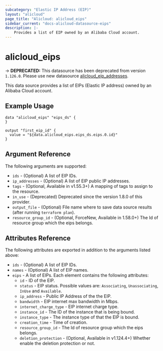 ```yaml
---
subcategory: "Elastic IP Address (EIP)"
layout: "alicloud"
page_title: "Alicloud: alicloud_eips"
sidebar_current: "docs-alicloud-datasource-eips"
description: |-
    Provides a list of EIP owned by an Alibaba Cloud account.
---
```


# alicloud\_eips

-> **DEPRECATED:**  This datasource has been deprecated from version `1.126.0`. Please use new datasource [alicloud_eip_addresses](https://www.terraform.io/docs/providers/alicloud/d/eip_addresses).

This data source provides a list of EIPs (Elastic IP address) owned by an Alibaba Cloud account.

## Example Usage

```
data "alicloud_eips" "eips_ds" {
}

output "first_eip_id" {
  value = "${data.alicloud_eips.eips_ds.eips.0.id}"
}
```

## Argument Reference

The following arguments are supported:

* `ids` - (Optional) A list of EIP IDs.
* `ip_addresses` - (Optional) A list of EIP public IP addresses.
* `tags` - (Optional, Available in v1.55.3+) A mapping of tags to assign to the resource.
* `in_use` - (Deprecated) Deprecated since the version 1.8.0 of this provider.
* `output_file` - (Optional) File name where to save data source results (after running `terraform plan`).
* `resource_group_id` - (Optional, ForceNew, Available in 1.58.0+) The Id of resource group which the eips belongs.

## Attributes Reference

The following attributes are exported in addition to the arguments listed above:

* `ids` - (Optional) A list of EIP IDs.
* `names` - (Optional) A list of EIP names.
* `eips` - A list of EIPs. Each element contains the following attributes:
  * `id` - ID of the EIP.
  * `status` - EIP status. Possible values are: `Associating`, `Unassociating`, `InUse` and `Available`.
  * `ip_address` - Public IP Address of the the EIP.
  * `bandwidth` - EIP internet max bandwidth in Mbps.
  * `internet_charge_type` - EIP internet charge type.
  * `instance_id` - The ID of the instance that is being bound.
  * `instance_type` - The instance type of that the EIP is bound.
  * `creation_time` - Time of creation.
  * `resource_group_id` - The Id of resource group which the eips belongs.
  * `deletion_protection` - (Optional, Available in v1.124.4+) Whether enable the deletion protection or not.

